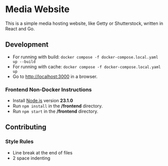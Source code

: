 # Media Website

This is a simple media hosting website, like Getty or Shutterstock, written in React and Go.

## Development

- For running with build: `docker compose -f docker-compose.local.yaml up --build`
- For running with cache: `docker compose -f docker-compose.local.yaml up`
- Go to [http://localhost:3000](http://localhost:3000) in a browser.

### Frontend Non-Docker Instructions

- Install [Node.js](https://nodejs.org/en) version **23.1.0**
- Run `npm install` in the **/frontend** directory.
- Run `npm start` in the **/frontend** directory.

## Contributing

### Style Rules

- Line break at the end of files
- 2 space indenting
